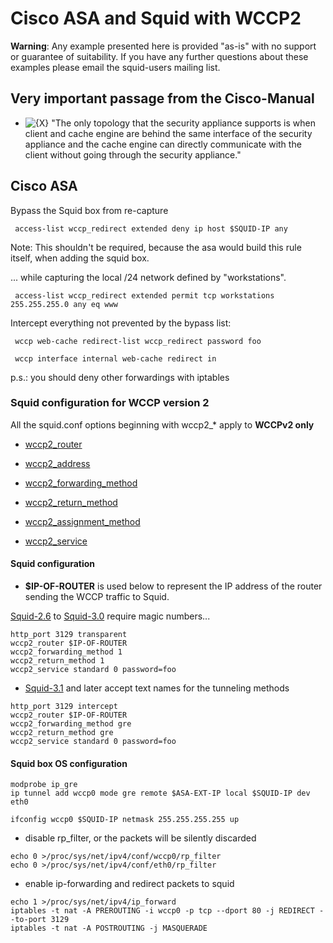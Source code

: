 # Cisco ASA and Squid with WCCP2

**Warning**: Any example presented here is provided "as-is" with no
support or guarantee of suitability. If you have any further questions
about these examples please email the squid-users mailing list.

## Very important passage from the Cisco-Manual

  - ![{X}](https://wiki.squid-cache.org/wiki/squidtheme/img/icon-error.png)
    "The only topology that the security appliance supports is when
    client and cache engine are behind the same interface of the
    security appliance and the cache engine can directly communicate
    with the client without going through the security appliance."

## Cisco ASA

Bypass the Squid box from re-capture

``` 
 access-list wccp_redirect extended deny ip host $SQUID-IP any
```

Note: This shouldn't be required, because the asa would build this rule
itself, when adding the squid box.

... while capturing the local /24 network defined by "workstations".

``` 
 access-list wccp_redirect extended permit tcp workstations 255.255.255.0 any eq www
```

Intercept everything not prevented by the bypass list:

``` 
 wccp web-cache redirect-list wccp_redirect password foo

 wccp interface internal web-cache redirect in
```

p.s.: you should deny other forwardings with iptables

### Squid configuration for WCCP version 2

All the squid.conf options beginning with wccp2\_\* apply to **WCCPv2
only**

  - [wccp2\_router](http://www.squid-cache.org/Doc/config/wccp2_router#)

  - [wccp2\_address](http://www.squid-cache.org/Doc/config/wccp2_address#)

  - [wccp2\_forwarding\_method](http://www.squid-cache.org/Doc/config/wccp2_forwarding_method#)

  - [wccp2\_return\_method](http://www.squid-cache.org/Doc/config/wccp2_return_method#)

  - [wccp2\_assignment\_method](http://www.squid-cache.org/Doc/config/wccp2_assignment_method#)

  - [wccp2\_service](http://www.squid-cache.org/Doc/config/wccp2_service#)

#### Squid configuration

  - **$IP-OF-ROUTER** is used below to represent the IP address of the
    router sending the WCCP traffic to Squid.

[Squid-2.6](https://wiki.squid-cache.org/action/show/ConfigExamples/Intercept/CiscoAsaWccp2/Squid-2.6#)
to
[Squid-3.0](https://wiki.squid-cache.org/action/show/ConfigExamples/Intercept/CiscoAsaWccp2/Squid-3.0#)
require magic numbers...

    http_port 3129 transparent
    wccp2_router $IP-OF-ROUTER
    wccp2_forwarding_method 1
    wccp2_return_method 1
    wccp2_service standard 0 password=foo

  - [Squid-3.1](https://wiki.squid-cache.org/action/show/ConfigExamples/Intercept/CiscoAsaWccp2/Squid-3.1#)
    and later accept text names for the tunneling methods

<!-- end list -->

    http_port 3129 intercept
    wccp2_router $IP-OF-ROUTER
    wccp2_forwarding_method gre
    wccp2_return_method gre
    wccp2_service standard 0 password=foo

#### Squid box OS configuration

    modprobe ip_gre
    ip tunnel add wccp0 mode gre remote $ASA-EXT-IP local $SQUID-IP dev eth0
    
    ifconfig wccp0 $SQUID-IP netmask 255.255.255.255 up

  - disable rp\_filter, or the packets will be silently discarded

<!-- end list -->

    echo 0 >/proc/sys/net/ipv4/conf/wccp0/rp_filter
    echo 0 >/proc/sys/net/ipv4/conf/eth0/rp_filter

  - enable ip-forwarding and redirect packets to squid

<!-- end list -->

    echo 1 >/proc/sys/net/ipv4/ip_forward
    iptables -t nat -A PREROUTING -i wccp0 -p tcp --dport 80 -j REDIRECT --to-port 3129
    iptables -t nat -A POSTROUTING -j MASQUERADE
